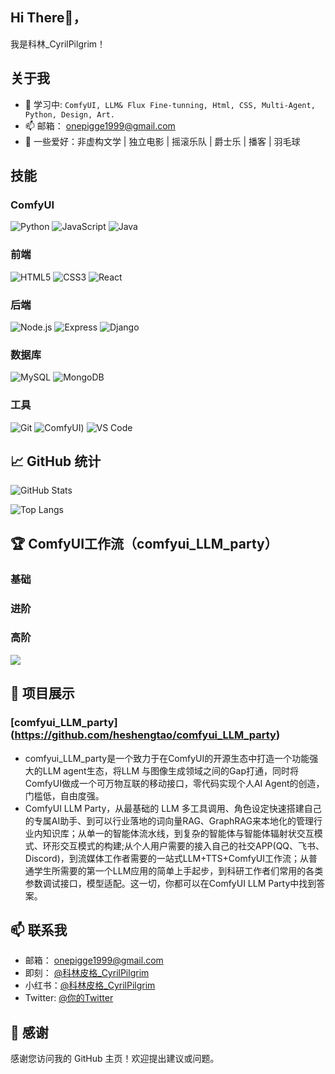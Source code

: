 ## Hi There👋，
我是科林_CyrilPilgrim！

## 关于我
- 🥸 学习中: `ComfyUI, LLM& Flux Fine-tunning, Html, CSS, Multi-Agent, Python, Design, Art. `
- 📫 邮箱： onepigge1999@gmail.com
- 🙌 一些爱好：非虚构文学 | 独立电影 | 摇滚乐队 | 爵士乐 | 播客 | 羽毛球

## 技能
### ComfyUI
![Python](https://img.shields.io/badge/Python-3776AB?style=flat&logo=python&logoColor=white)
![JavaScript](https://img.shields.io/badge/JavaScript-323330?style=flat&logo=javascript&logoColor=F7DF1E)
![Java](https://img.shields.io/badge/Java-007396?style=flat&logo=java&logoColor=white)

### 前端
![HTML5](https://img.shields.io/badge/HTML5-E34F26?style=flat&logo=html5&logoColor=white)
![CSS3](https://img.shields.io/badge/CSS3-1572B6?style=flat&logo=css3&logoColor=white)
![React](https://img.shields.io/badge/React-20232A?style=flat&logo=react&logoColor=61DAFB)

### 后端
![Node.js](https://img.shields.io/badge/Node.js-339933?style=flat&logo=node.js&logoColor=white)
![Express](https://img.shields.io/badge/Express-000000?style=flat&logo=express&logoColor=white)
![Django](https://img.shields.io/badge/Django-092E20?style=flat&logo=django&logoColor=white)

### 数据库
![MySQL](https://img.shields.io/badge/MySQL-4479A1?style=flat&logo=mysql&logoColor=white)
![MongoDB](https://img.shields.io/badge/MongoDB-47A248?style=flat&logo=mongodb&logoColor=white)

### 工具
![Git](https://img.shields.io/badge/Git-F05032?style=flat&logo=git&logoColor=white)
![ComfyUI](https://github.com/comfyanonymous/ComfyUI))
![VS Code](https://img.shields.io/badge/VS%20Code-007ACC?style=flat&logo=visual%20studio%20code&logoColor=white)

## 📈 GitHub 统计
![GitHub Stats](https://github-readme-stats.vercel.app/api?username=你的GitHub用户名&show_icons=true&theme=radical)

![Top Langs](https://github-readme-stats.vercel.app/api/top-langs/?username=你的GitHub用户名&layout=compact&theme=radical)

## 🏆 ComfyUI工作流（comfyui_LLM_party）
### 基础

### 进阶

### 高阶

![](https://github-profile-trophy.vercel.app/?username=HuangYuChuh&theme=juicyfresh)

## 💼 项目展示
### **[comfyui_LLM_party]**(https://github.com/heshengtao/comfyui_LLM_party)
- comfyui_LLM_party是一个致力于在ComfyUI的开源生态中打造一个功能强大的LLM agent生态，将LLM 与图像生成领域之间的Gap打通，同时将ComfyUI做成一个可万物互联的移动接口，零代码实现个人AI Agent的创造，门槛低，自由度强。
- ComfyUI LLM Party，从最基础的 LLM 多工具调用、角色设定快速搭建自己的专属AI助手、到可以行业落地的词向量RAG、GraphRAG来本地化的管理行业内知识库；从单一的智能体流水线，到复杂的智能体与智能体辐射状交互模式、环形交互模式的构建;从个人用户需要的接入自己的社交APP(QQ、飞书、Discord)，到流媒体工作者需要的一站式LLM+TTS+ComfyUI工作流；从普通学生所需要的第一个LLM应用的简单上手起步，到科研工作者们常用的各类参数调试接口，模型适配。这一切，你都可以在ComfyUI LLM Party中找到答案。


## 📫 联系我
- 邮箱： onepigge1999@gmail.com
- 即刻： [@科林皮格_CyrilPilgrim](https://okjk.co/UCxTwY)
- 小红书：[@科林皮格_CyrilPilgrim](https://www.xiaohongshu.com/user/profile/627deacf0000000021027c38)
- Twitter: [@你的Twitter](https://twitter.com/你的用户名)

## 🤝 感谢
感谢您访问我的 GitHub 主页！欢迎提出建议或问题。



